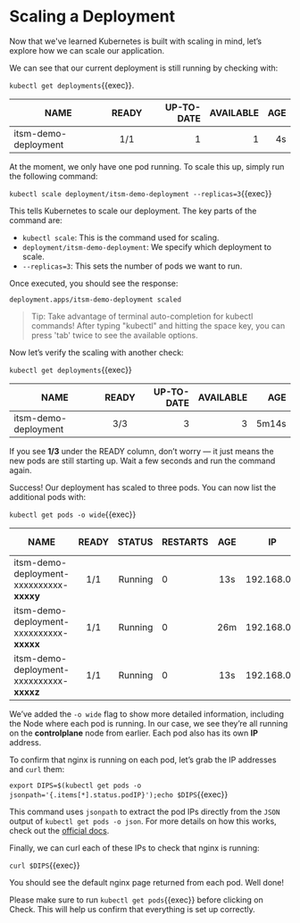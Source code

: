 # Scaling a Deployment

Now that we've learned Kubernetes is built with scaling in mind, let’s explore how we can scale our application.

We can see that our current deployment is still running by checking with:

`kubectl get deployments`{{exec}}.

| NAME                  | READY | UP-TO-DATE  | AVAILABLE | AGE | 
| --------------------- |:-----:| -----------:| ---------:| ---:|
| itsm-demo-deployment  |  1/1  | 1           | 1         |  4s |

At the moment, we only have one pod running. To scale this up, simply run the following command:

`kubectl scale deployment/itsm-demo-deployment --replicas=3`{{exec}}

This tells Kubernetes to scale our deployment. The key parts of the command are:

* `kubectl scale`: This is the command used for scaling.
* `deployment/itsm-demo-deployment`: We specify which deployment to scale.
* `--replicas=3`: This sets the number of pods we want to run.

Once executed, you should see the response:

```
deployment.apps/itsm-demo-deployment scaled
```
> Tip: Take advantage of terminal auto-completion for kubectl commands! After typing "kubectl" and hitting the space key, you can press 'tab' twice to see the available options.

Now let’s verify the scaling with another check:

`kubectl get deployments`{{exec}}

| NAME                  | READY | UP-TO-DATE  | AVAILABLE |   AGE  | 
| --------------------- |:-----:| -----------:| ---------:| ------:|
| itsm-demo-deployment  |  3/3  | 3           | 3         |  5m14s |
	
If you see **1/3** under the READY column, don’t worry — it just means the new pods are still starting up. Wait a few seconds and run the command again.

Success! Our deployment has scaled to three pods. You can now list the additional pods with:

`kubectl get pods -o wide`{{exec}}

| NAME                                    | READY | STATUS  | RESTARTS |  AGE | IP            | NODE        | NOMINATED NODE | READINESS GATES |
| --------------------------------------- |:-----:| -------:| :--------| :---:| :------------:| :----------:| :-------------:| :--------------:|
| itsm-demo-deployment-xxxxxxxxxx-**xxxxy**   |  1/1  | Running | 0        |  13s | 192.168.0.7   | controlplane| \<None\>       | \<None\>        |
| itsm-demo-deployment-xxxxxxxxxx-**xxxxx**   |  1/1  | Running | 0        |  26m | 192.168.0.6   | controlplane| \<None\>       | \<None\>        |
| itsm-demo-deployment-xxxxxxxxxx-**xxxxz**   |  1/1  | Running | 0        |  13s | 192.168.0.8   | controlplane| \<None\>       | \<None\>        |

We’ve added the `-o wide` flag to show more detailed information, including the Node where each pod is running. In our case, we see they’re all running on the **controlplane** node from earlier. Each pod also has its own **IP** address.

To confirm that nginx is running on each pod, let’s grab the IP addresses and `curl` them:

`export DIPS=$(kubectl get pods -o jsonpath='{.items[*].status.podIP}');echo $DIPS`{{exec}} 

This command uses `jsonpath` to extract the pod IPs directly from the `JSON` output of `kubectl get pods -o json`. For more details on how this works, check out the [official docs](https://kubernetes.io/docs/reference/kubectl/jsonpath/).

Finally, we can curl each of these IPs to check that nginx is running:

`curl $DIPS`{{exec}}

You should see the default nginx page returned from each pod. Well done!


Please make sure to run `kubectl get pods`{{exec}} before clicking on Check. This will help us confirm that everything is set up correctly.